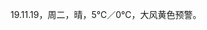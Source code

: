 <link href="../../css/style.css" rel="stylesheet" type="text/css" />

<span class="fzzy">19.11.19，周二，晴，5℃／0℃，大风黄色预警。

